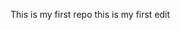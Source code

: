 This is my first repo
this is my first edit

<!---
Rushi99-source/Rushi99-source is a ✨ special ✨ repository because its `README.md` (this file) appears on your GitHub profile.
You can click the Preview link to take a look at your changes.
--->
